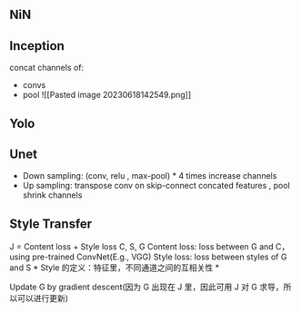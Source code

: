 ## NiN



## Inception 
concat channels of:
* convs
* pool
![[Pasted image 20230618142549.png]]



## Yolo


## Unet

* Down sampling:
	(conv, relu , max-pool) * 4 times
	increase channels
* Up sampling:
	transpose conv on skip-connect concated features , pool
	shrink channels


## Style Transfer

J = Content loss + Style loss
C, S, G
Content loss: loss between G and C， using pre-trained ConvNet(E.g., VGG)
Style loss: loss between styles of G and S
	* Style 的定义：特征里，不同通道之间的互相关性
	* 

Update G by gradient descent(因为 G 出现在 J 里，因此可用 J 对 G 求导，所以可以进行更新)